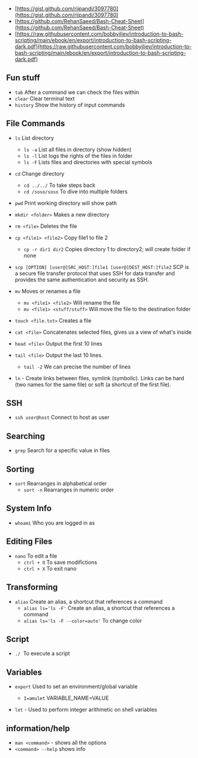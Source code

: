 - [https://gist.github.com/riipandi/3097780](https://gist.github.com/riipandi/3097780)
- [https://github.com/RehanSaeed/Bash-Cheat-Sheet](https://github.com/RehanSaeed/Bash-Cheat-Sheet)
- [https://raw.githubusercontent.com/bobbyiliev/introduction-to-bash-scripting/main/ebook/en/export/introduction-to-bash-scripting-dark.pdf](https://raw.githubusercontent.com/bobbyiliev/introduction-to-bash-scripting/main/ebook/en/export/introduction-to-bash-scripting-dark.pdf)

## Fun stuff

- `tab` After a command we can check the files within
- `clear` Clear terminal text
- `history` Show the history of input commands

## File Commands

- `ls` List directory
    - `ls -a` List all files in directory (show hidden)
    - `ls -l` List logs the rights of the files in folder
    - `ls -F` Lists files and directories with special symbols

- `cd` Change directory
    - `cd ../../` To take steps back
    - `cd /soso/soso` To dive into multiple folders

- `pwd` Print working directory will show path

- `mkdir <folder>` Makes a new directory

- `rm <file>` Deletes the file

- `cp <file1> <file2>` Copy file1 to file 2
    - `cp -r dir1 dir2` Copies directory 1 to directory2; will create folder if none

- `scp [OPTION] [user@]SRC_HOST:]file1 [user@]DEST_HOST:]file2` SCP is a secure file transfer protocol that uses SSH for data transfer and provides the same authentication and security as SSH.

- `mv` Moves or renames a file
    - `mv <file1> <file2>` Will rename the file
    - `mv <file1> <stuff/stuff>` Will move the file to the destination folder

- `touch <file.txt>` Creates a file

- `cat <file>` Concatenates selected files, gives us a view of what's inside

- `head <file>` Output the first 10 lines

- `tail <file>` Output the last 10 lines.
    - `tail -2` We can precise the number of lines

- `ln` - Create links between files, symlink (symbolic). Links can be hard (two names for the same file) or soft (a shortcut of the first file).

## SSH

- `ssh user@host` Connect to host as user

## Searching

- `grep` Search for a specific value in files

## Sorting

- `sort` Rearranges in alphabetical order
    - `sort -n` Rearranges in numeric order

## System Info

- `whoami` Who you are logged in as

## Editing Files

- `nano` To edit a file
    - `ctrl + O` To save modifictions
    - `ctrl + X` To exit nano

## Transforming

- `alias` Create an alias, a shortcut that references a command
    - `alias ls='ls -F'` Create an alias, a shortcut that references a command
    - `alias ls='ls -F --color=auto'` To change color

## Script

- `./`  To execute a script

## Variables

- `export` Used to set an environment/global variable
    - `I=amulet` VARIABLE_NAME=VALUE

- `let` - Used to perform integer arithmetic on shell variables
## information/help

- `man <command>` - shows all the options
- `<command> --help` shows info